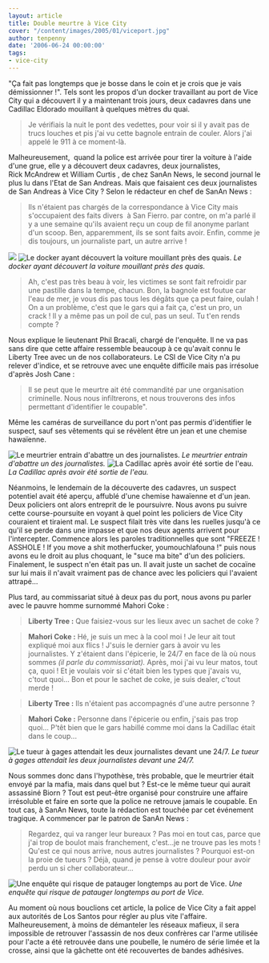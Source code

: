 ```yaml
---
layout: article
title: Double meurtre à Vice City
cover: "/content/images/2005/01/viceport.jpg"
author: tenpenny
date: '2006-06-24 00:00:00'
tags:
- vice-city
---
```


"Ça fait pas longtemps que je bosse dans le coin et je crois que je vais démissionner !". Tels sont les propos d'un docker travaillant au port de Vice City&nbsp;qui a découvert il y a&nbsp;maintenant trois jours, deux cadavres dans une Cadillac Eldorado mouillant à quelques mètres du quai.

> Je vérifiais la nuit le pont des vedettes, pour voir si il y avait pas de trucs louches et pis j'ai vu cette bagnole entrain de couler. Alors j'ai appelé le 911 à ce moment-là.

Malheureusement,&nbsp; quand la police est arrivée pour tirer la voiture à l'aide d'une grue, elle y a découvert deux cadavres, deux journalistes, Rick&nbsp;McAndrew et William Curtis&nbsp;, de chez SanAn&nbsp;News, le second journal le plus lu dans l'Etat de San Andreas. Mais que faisaient ces deux journalistes de San Andreas à Vice City&nbsp;? Selon le rédacteur en chef de SanAn&nbsp;News :

> Ils n'étaient pas chargés de la correspondance à Vice City mais s'occupaient des faits divers&nbsp; à San Fierro. par contre, on m'a parlé il y a une semaine qu'ils avaient reçu un coup de fil anonyme parlant d'un scoop. Ben, apparemment, ils se sont faits avoir. Enfin, comme je dis toujours, un journaliste part, un autre arrive !

![](/content/images/2005/01/docker.jpg)
![Le docker ayant découvert la voiture mouillant près des quais.](/content/images/2005/01/cadquicoule.jpg)
_Le docker ayant découvert la voiture mouillant près des quais._

> Ah, c'est pas très beau à voir, les victimes se sont fait refroidir par une pastille dans la tempe, chacun. Bon, la bagnole est foutue car l'eau de mer, je vous dis pas tous les dégâts que ça peut faire, oulah ! On a un problème, c'est que le gars qui a fait ça, c'est un pro, un crack ! Il y a même pas un poil de cul, pas un seul. Tu t'en rends compte ?

Nous explique le lieutenant Phil Bracali, chargé de l'enquête. Il ne va pas sans dire que cette affaire ressemble beaucoup à ce qu'avait connu le Liberty Tree avec un de nos collaborateurs. Le CSI de Vice City n'a pu relever d'indice, et se retrouve avec une enquête difficile mais pas irrésolue d'après Josh Cane :

> Il se peut que le meurtre&nbsp;ait été&nbsp;commandité par une organisation criminelle. Nous nous infiltrerons, et nous trouverons des infos permettant d'identifier le coupable".

Même les caméras de surveillance du port n'ont pas permis d'identifier le suspect, sauf ses vêtements qui se révèlent être un jean et une chemise hawaïenne.

![Le meurtrier entrain d'abattre un des journalistes.](/content/images/2005/01/tueurquitue.jpg)
_Le meurtrier entrain d'abattre un des journalistes._[](/content/images/2005/01/cadsansflics.jpg)
![La Cadillac après avoir été sortie de l'eau.](/content/images/2005/01/cadetflics.jpg)
_La Cadillac après avoir été sortie de l'eau._

Néanmoins, le lendemain de la découverte des cadavres, un suspect potentiel avait été aperçu, affublé d'une chemise hawaïenne et d'un jean. Deux policiers ont alors entreprit de le poursuivre. Nous avons pu suivre cette course-poursuite en voyant&nbsp;à quel point les policiers de Vice City couraient et tiraient mal. Le suspect filait très vite dans les ruelles jusqu'à ce qu'il se perde dans une impasse et que nos deux agents arrivent pour l'intercepter. Commence alors les paroles traditionnelles que sont "FREEZE ! ASSHOLE ! If you move a shit motherfucker, youmouchlafouna !" puis nous avons eu le droit au plus choquant, le "suce ma bite" d'un des policiers. Finalement, le suspect n'en était pas un. Il avait juste un sachet de cocaïne sur lui mais il n'avait vraiment pas de chance avec les policiers qui l'avaient attrapé...

Plus tard, au commissariat situé à deux pas du port, nous avons pu parler avec&nbsp;le pauvre homme&nbsp;surnommé Mahori Coke&nbsp;:

> **Liberty Tree :** Que faisiez-vous sur les lieux avec un sachet de coke ?

> **Mahori Coke :** Hé, je suis un mec à la cool moi ! Je leur ait tout expliqué moi aux flics ! J'suis le dernier gars à avoir vu les journalistes. Y z'étaient dans l'épicerie, le 24/7&nbsp;en face de là où nous sommes _(il parle du commissariat)._ Après, moi j'ai vu leur matos, tout ça, quoi ! Et je voulais voir si c'était bien les types que j'avais vu, c'tout quoi... Bon et pour le sachet de coke, je suis dealer, c'tout merde !

> **Liberty Tree :** Ils n'étaient pas accompagnés d'une autre personne&nbsp;?

> **Mahori Coke :** Personne dans l'épicerie ou enfin, j'sais pas trop quoi... P'têt bien que le gars&nbsp;habillé comme moi&nbsp;dans la Cadillac était dans le coup...

![Le tueur à gages attendait les deux journalistes devant une 24/7.](/content/images/2005/01/tueurstandby.jpg)
_Le tueur à gages attendait les deux journalistes devant une 24/7._

Nous sommes donc&nbsp;dans l'hypothèse, très probable, que le meurtrier était envoyé par la mafia, mais dans quel but ? Est-ce le même tueur qui aurait assassiné Biorn ? Tout est peut-être organisé pour construire une affaire irrésoluble et faire en sorte que la police ne retrouve jamais le coupable. En tout cas, à SanAn News, toute la rédaction est touchée par cet événement tragique. A commencer par le patron de SanAn&nbsp;News :

> Regardez, qui va ranger leur bureaux ? Pas moi en tout cas, parce que j'ai trop de boulot mais franchement, c'est...je ne trouve pas les mots ! Qu'est ce qui nous arrive, nous autres journalistes ? Pourquoi est-on la proie de tueurs ? Déjà, quand je pense à votre douleur pour avoir perdu un si cher collaborateur...

![Une enquête qui risque de patauger longtemps au port de Vice.](/content/images/2005/01/viceport.jpg)
_Une enquête qui risque de patauger longtemps au port de Vice._

Au moment où nous bouclions cet article, la police de Vice City a fait appel aux autorités de Los Santos pour régler au plus vite l'affaire. Malheureusement, à moins de&nbsp;démanteler les réseaux mafieux, il sera impossible de retrouver l'assassin de nos deux confrères car l'arme utilisée pour l'acte a été retrouvée dans une poubelle, le numéro de série limée et la crosse, ainsi que la gâchette ont été recouvertes de bandes adhésives.

<!--kg-card-end: markdown-->
